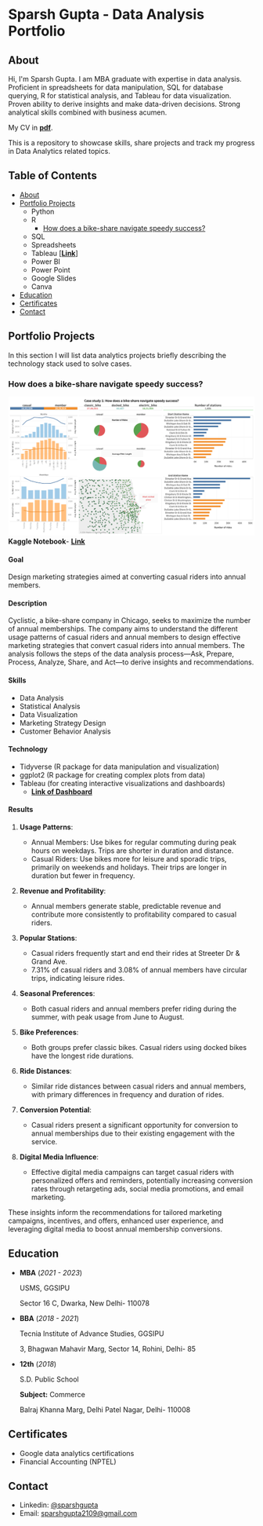 # Sparsh Gupta - Data Analysis Portfolio
## About
Hi, I'm Sparsh Gupta. I am MBA graduate with expertise in data analysis. Proficient in spreadsheets for data manipulation, SQL for database querying, R for statistical analysis, and Tableau for data visualization. Proven ability to derive insights and make data-driven decisions. Strong analytical skills combined with business acumen.

My CV in [**pdf**](https://drive.google.com/file/d/15oRNTMasIY8gJxBsstAP6kzFhOC_i-PR/view?usp=sharing).

This is a repository to showcase skills, share projects and track my progress in Data Analytics related topics.
## Table of Contents
- [About](#about)
- [Portfolio Projects](#portfolio-projects)
    - Python
    - R
        - [How does a bike-share navigate speedy success?](#how-does-a-bike-share-navigate-speedy-success)
    - SQL
    - Spreadsheets
    - Tableau [[**Link**](https://public.tableau.com/app/profile/sparsh.gupta6875/vizzes)]
    - Power BI
    - Power Point
    - Google Slides
    - Canva
- [Education](#education)
- [Certificates](#certificates)
- [Contact](#contact)
## Portfolio Projects
In this section I will list data analytics projects briefly describing the technology stack used to solve cases.

### How does a bike-share navigate speedy success?
![Dashboard](Dashboard.png)
**Kaggle Notebook**- [**Link**](https://www.kaggle.com/code/sparshgupta2109/how-does-a-bike-share-navigate-speedy-success)
#### Goal
Design marketing strategies aimed at converting casual riders into annual members.

#### Description
Cyclistic, a bike-share company in Chicago, seeks to maximize the number of annual memberships. The company aims to understand the different usage patterns of casual riders and annual members to design effective marketing strategies that convert casual riders into annual members. The analysis follows the steps of the data analysis process—Ask, Prepare, Process, Analyze, Share, and Act—to derive insights and recommendations.

#### Skills
- Data Analysis
- Statistical Analysis
- Data Visualization
- Marketing Strategy Design
- Customer Behavior Analysis

#### Technology
- Tidyverse (R package for data manipulation and visualization)
- ggplot2 (R package for creating complex plots from data)
- Tableau (for creating interactive visualizations and dashboards)
    - [**Link of Dashboard**](https://public.tableau.com/app/profile/sparsh.gupta6875/viz/Casestudy1Howdoesabike-sharenavigatespeedysuccess/Dashboard3)

#### Results
1. **Usage Patterns**:
   - Annual Members: Use bikes for regular commuting during peak hours on weekdays. Trips are shorter in duration and distance.
   - Casual Riders: Use bikes more for leisure and sporadic trips, primarily on weekends and holidays. Their trips are longer in duration but fewer in frequency.

2. **Revenue and Profitability**:
   - Annual members generate stable, predictable revenue and contribute more consistently to profitability compared to casual riders.

3. **Popular Stations**:
   - Casual riders frequently start and end their rides at Streeter Dr & Grand Ave.
   - 7.31% of casual riders and 3.08% of annual members have circular trips, indicating leisure rides.

4. **Seasonal Preferences**:
   - Both casual riders and annual members prefer riding during the summer, with peak usage from June to August.

5. **Bike Preferences**:
   - Both groups prefer classic bikes. Casual riders using docked bikes have the longest ride durations.

6. **Ride Distances**:
   - Similar ride distances between casual riders and annual members, with primary differences in frequency and duration of rides.

7. **Conversion Potential**:
   - Casual riders present a significant opportunity for conversion to annual memberships due to their existing engagement with the service.

8. **Digital Media Influence**:
   - Effective digital media campaigns can target casual riders with personalized offers and reminders, potentially increasing conversion rates through retargeting ads, social media promotions, and email marketing.

These insights inform the recommendations for tailored marketing campaigns, incentives, and offers, enhanced user experience, and leveraging digital media to boost annual membership conversions.

## Education
- **MBA** (*2021 - 2023*)

  USMS, GGSIPU

  Sector 16 C, Dwarka, New Delhi- 110078
  
- **BBA** (*2018 - 2021*)
  
  Tecnia Institute of Advance Studies, GGSIPU
  
  3, Bhagwan Mahavir Marg, Sector 14, Rohini, Delhi- 85
  
- **12th** (*2018*)

  S.D. Public School

  **Subject:** Commerce

  Balraj Khanna Marg, Delhi Patel Nagar, Delhi- 110008

## Certificates
- Google data analytics certifications
- Financial Accounting (NPTEL)

## Contact
- Linkedin: [@sparshgupta](https://www.linkedin.com/in/sparsh-gupta-21sep2000/)
- Email: sparshgupta2109@gmail.com
